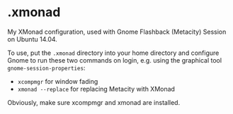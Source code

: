 .xmonad
=======

My XMonad configuration, used with Gnome Flashback (Metacity) Session on Ubuntu
14.04.

To use, put the `.xmonad` directory into your home directory and configure
Gnome to run these two commands on login, e.g. using
the graphical tool `gnome-session-properties`:

* `xcompmgr` for window fading
* `xmonad --replace` for replacing Metacity with XMonad

Obviously, make sure xcompmgr and xmonad are installed.
